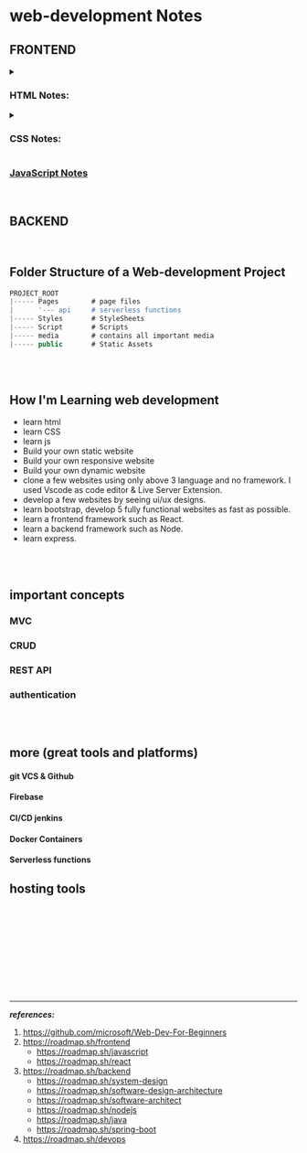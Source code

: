 # web-development Notes


## FRONTEND

<details>
<summary> <h3>HTML Notes:</h3> </summary>
<p>


### [all HTML notes](/HTML/README.md "click to open HTML notes")

<b>

<ul>    
<li>BASICS & Syntax</li> 

<ul> 
<li> <a href="/HTML/README.md"> introduction </a></li>
<li> <a href="/HTML/chapter 0 Html Elements/README.md"> chapter 0 HTML Elements </a></li>    
<li> <a href="/HTML/chapter 1 Html Heading and Text formatting/README.md"> chapter 1 Html Heading and Text formatting </a></li>
<li> <a href="/HTML/chapter 2 anchor tag/README.md"> chapter 2 anchor tag </a></li>
<li> <a href="/HTML/chapter 3 frame and iframe/README.md"> chapter 3 frame and iframe </a></li>
<li> <a href="/HTML/chapter 4 adding images and videos/README.md"> chapter 4 adding images and videos </a></li>
<li> <a href="/HTML/chapter 5 list element/README.md"> chapter 5 list element </a></li>
<li> <a href="/HTML/chapter 6 table element/README.md"> chapter 6 table element </a></li>
</ul>

<li> structure of a web page
<li> structuring index page
</ul>
    
</b>


</p>


<br/>


</details>




<details>
<summary> <h3>CSS Notes:</h3> </summary>
<p>


### [all CSS notes](/CSS/README.md "click to open CSS notes") 

<b>

- core CSS
    - <a href="/CSS/chapter 0 ways to add CSS to html Document/README.md"> chapter 0 ways to add CSS to html Document </a>
    - <a href="/CSS/chapter 1 cascading order and inheritance/README.md"> chapter 1 cascading order and inheritance </a>
    - <a href="/CSS/chapter 2 types of Selectors/README.md"> chapter 2 types of Selectors </a>
    - <a href="/CSS/chapter 3 Values & Units for Measurement/README.md"> chapter 3 Values & Units for Measurement </a>
- responsive design
    - viewport and units of measurement
    - media queries
    - flexbox
    - grid

- Sass
    
</b>

</p>

<br/>

</details>

### [JavaScript Notes](/JavaScript/README.md "click to open JavaScript notes")





<br/>

## BACKEND


<br/>

## Folder Structure of a Web-development Project

```js
PROJECT_ROOT
|----- Pages        # page files
|      '--- api     # serverless functions
|----- Styles       # StyleSheets
|----- Script       # Scripts
|----- media        # contains all important media
|----- public       # Static Assets

```

<br/>

<Br/>

## How I'm Learning web development
- learn html
- learn CSS
- learn js
- Build your own static website
- Build your own responsive website
- Build your own dynamic website
- clone a few websites using only above 3 language and no framework. I used Vscode as code editor & Live Server Extension.
- develop a few websites by seeing ui/ux designs.
- learn bootstrap, develop 5 fully functional websites as fast as possible.
- learn a frontend framework such as React.
- learn a backend framework such as Node.
- learn express.

<br/>


<br/>


## important concepts
### MVC
### CRUD
### REST API
### authentication


<br/>


<br/>


## more (great tools and platforms)
#### git VCS & Github
#### Firebase
#### CI/CD jenkins
#### Docker Containers
#### Serverless functions

## hosting tools

<br/>


<br/>


<br/>


<br/>


<br/>


<br/>


<br/>


<br/>


<br/>



---
***references:***

1. https://github.com/microsoft/Web-Dev-For-Beginners
2. https://roadmap.sh/frontend
   - https://roadmap.sh/javascript
   - https://roadmap.sh/react
4. https://roadmap.sh/backend
   - https://roadmap.sh/system-design
   - https://roadmap.sh/software-design-architecture
   - https://roadmap.sh/software-architect
   - https://roadmap.sh/nodejs
   - https://roadmap.sh/java
   - https://roadmap.sh/spring-boot
5. https://roadmap.sh/devops

